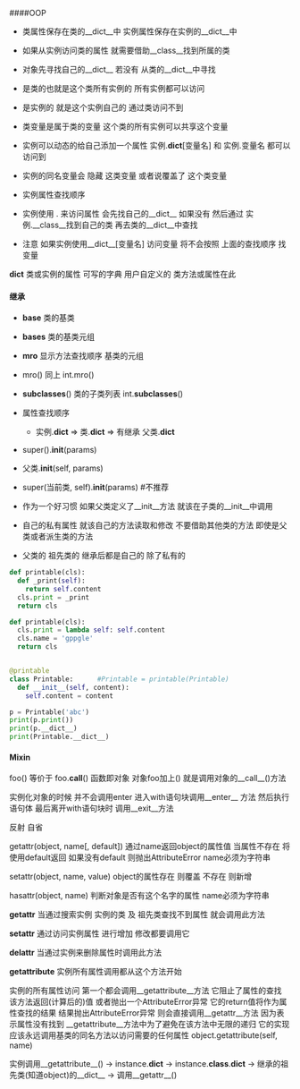 ####OOP
- 类属性保存在类的__dict__中 实例属性保存在实例的__dict__中
- 如果从实例访问类的属性 就需要借助__class__找到所属的类
- 对象先寻找自己的__dict__ 若没有 从类的__dict__中寻找

- 是类的也就是这个类所有实例的 所有实例都可以访问
- 是实例的 就是这个实例自己的 通过类访问不到
- 类变量是属于类的变量 这个类的所有实例可以共享这个变量
- 实例可以动态的给自己添加一个属性 实例.__dict__[变量名] 和 实例.变量名 都可以访问到
- 实例的同名变量会 隐藏 这类变量 或者说覆盖了 这个类变量

- 实例属性查找顺序
- 实例使用 . 来访问属性 会先找自己的__dict__ 如果没有 然后通过 实例.__class__找到自己的类 再去类的__dict__中查找
- 注意 如果实例使用__dict__[变量名] 访问变量 将不会按照 上面的查找顺序 找变量


__dict__ 类或实例的属性 可写的字典 用户自定义的 类方法或属性在此


#### 继承

- __base__ 类的基类
- __bases__ 类的基类元组
- __mro__ 显示方法查找顺序 基类的元组
- mro()   同上  int.mro()
- __subclasses__() 类的子类列表  int.__subclasses__() 


- 属性查找顺序
    - 实例.__dict__ => 类.__dict__ => 有继承 父类.__dict__
- super().__init__(params)
- 父类.__init__(self, params)
- super(当前类, self).__init__(params)  #不推荐
- 作为一个好习惯 如果父类定义了__init__方法 就该在子类的__init__中调用
- 自己的私有属性 就该自己的方法读取和修改 不要借助其他类的方法 即使是父类或者派生类的方法
- 父类的 祖先类的 继承后都是自己的 除了私有的

```python
def printable(cls):
  def _print(self):
    return self.content
  cls.print = _print
  return cls

def printable(cls):
  cls.print = lambda self: self.content
  cls.name = 'gppgle'
  return cls


@printable
class Printable:      #Printable = printable(Printable)
  def __init__(self, content):
    self.content = content

p = Printable('abc')
print(p.print())
print(p.__dict__)
print(Printable.__dict__)
```
#### Mixin



foo() 等价于 foo.__call__()
函数即对象 对象foo加上() 就是调用对象的__call__()方法

实例化对象的时候 并不会调用enter 进入with语句块调用__enter__ 方法 然后执行语句体
最后离开with语句块时 调用__exit__方法

反射 自省

getattr(object, name[, default]) 通过name返回object的属性值 当属性不存在 将使用default返回 如果没有default 则抛出AttributeError name必须为字符串

setattr(object, name, value) object的属性存在 则覆盖 不存在 则新增

hasattr(object, name) 判断对象是否有这个名字的属性 name必须为字符串

__getattr__ 当通过搜索实例 实例的类 及 祖先类查找不到属性 就会调用此方法
 
__setattr__ 通过访问实例属性 进行增加 修改都要调用它

__delattr__ 当通过实例来删除属性时调用此方法

__getattribute__ 实例所有属性调用都从这个方法开始


实例的所有属性访问 第一个都会调用__getattribute__方法 它阻止了属性的查找 该方法返回(计算后的)值 或者抛出一个AttributeError异常
它的return值将作为属性查找的结果 结果抛出AttributeError异常 则会直接调用__getattr__方法 因为表示属性没有找到
__getattribute__方法中为了避免在该方法中无限的递归 它的实现应该永远调用基类的同名方法以访问需要的任何属性 object.getattribute(self, name)


实例调用__getattribute__() -> instance.__dict__ -> instance.__class__.__dict__ -> 继承的祖先类(知道object)的__dict__ -> 调用__getattr__()
